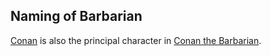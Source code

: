 ## Naming of Barbarian

[Conan](https:://conan.io) is also the principal character in [Conan the Barbarian](https://www.imdb.com/title/tt0082198/).

